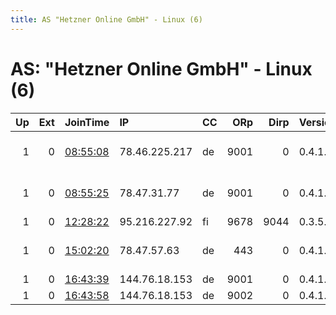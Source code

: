 ```yaml
---
title: AS "Hetzner Online GmbH" - Linux (6)
---
```


# AS: "Hetzner Online GmbH" - Linux (6)

|   Up |   Ext | JoinTime                                                                                            | IP            | CC   |   ORp |   Dirp | Version   | Contact                   | Nickname          |   eFamMembers |
|-----:|------:|:----------------------------------------------------------------------------------------------------|:--------------|:-----|------:|-------:|:----------|:--------------------------|:------------------|--------------:|
|    1 |     0 | [08:55:08](https://metrics.torproject.org/rs.html#details/FCE1BE2C7698FAAF2E4889D9407E682316E65F78) | 78.46.225.217 | de   |  9001 |      0 | 0.4.1.6   | torraley at gmail dot com | TorDEFalkenstein1 |             2 |
|    1 |     0 | [08:55:25](https://metrics.torproject.org/rs.html#details/88B0078D98EBFB863562CC3612F9AA8E8FF3D7CB) | 78.47.31.77   | de   |  9001 |      0 | 0.4.1.6   | torraley at gmail dot com | TorDENuernberg1   |             2 |
|    1 |     0 | [12:28:22](https://metrics.torproject.org/rs.html#details/DE3A552FEDB3868702241D958268531DB30A75B9) | 95.216.227.92 | fi   |  9678 |   9044 | 0.3.5.8   | None                      | LeakFreak         |             1 |
|    1 |     0 | [15:02:20](https://metrics.torproject.org/rs.html#details/4AB9B9DB2C2149F199ABB05542DE49A371592D27) | 78.47.57.63   | de   |   443 |      0 | 0.4.1.6   | systemalias Team abuse    | systemaliastor3   |             3 |
|    1 |     0 | [16:43:39](https://metrics.torproject.org/rs.html#details/BD57EDB9B2F27837078816F55A1FD03F00F32B1F) | 144.76.18.153 | de   |  9001 |      0 | 0.4.1.6   | None                      | Unnamed           |             1 |
|    1 |     0 | [16:43:58](https://metrics.torproject.org/rs.html#details/E524FA1BDAF43E4995F0D6911668AA13A2111201) | 144.76.18.153 | de   |  9002 |      0 | 0.4.1.6   | None                      | Unnamed           |             1 |
